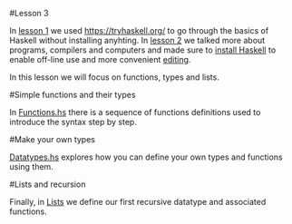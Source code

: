 #Lesson 3

In [lesson 1](lesson1.md) we used https://tryhaskell.org/ to go
through the basics of Haskell without installing anyhting. In
[lesson 2](lesson2.md) we talked more about programs, compilers and
computers and made sure to
[install Haskell](http://www.haskell.org/platform/) to enable off-line
use and more convenient [editing](editor.md).

In this lesson we will focus on functions, types and lists.

#Simple functions and their types

In [Functions.hs](Lesson3/Functions.hs) there is a sequence of functions definitions
used to introduce the syntax step by step.

#Make your own types

[Datatypes.hs](Lesson3/Datatypes.hs) explores how you can define your own types and
functions using them.

#Lists and recursion

Finally, in [Lists](Lesson3/Lists.hs) we define our first recursive
datatype and associated functions.




